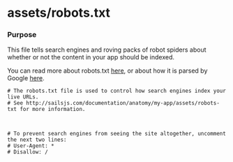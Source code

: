 # assets/robots.txt
### Purpose
This file tells search engines and roving packs of robot spiders about whether or not the content in your app should be indexed.

You can read more about robots.txt [here](http://www.robotstxt.org/robotstxt.html), or about how it is parsed by Google [here](https://support.google.com/webmasters/answer/6062608).




```
# The robots.txt file is used to control how search engines index your live URLs.
# See http://sailsjs.com/documentation/anatomy/my-app/assets/robots-txt for more information.



# To prevent search engines from seeing the site altogether, uncomment the next two lines:
# User-Agent: *
# Disallow: /

```


<docmeta name="displayName" value="robots.txt">
